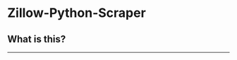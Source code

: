 # Zillow-Python-Scraper
## What is this?
______________________________________________________________________________________________________________________________
